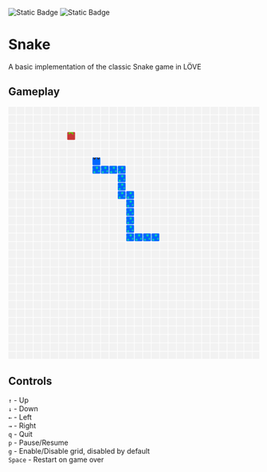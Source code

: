 ![Static Badge](https://img.shields.io/badge/L%C3%96VE-11.4-blue)
![Static Badge](https://img.shields.io/badge/Version-1.2.0-blue)

# Snake
A basic implementation of the classic Snake game in LÖVE

## Gameplay
<p align="center">
<img src="preview/gameplay.png"/>
</p>

## Controls

`↑` - Up  
`↓` - Down  
`←` - Left  
`→` - Right  
`q` - Quit  
`p` - Pause/Resume  
`g` - Enable/Disable grid, disabled by default  
`Space` - Restart on game over
